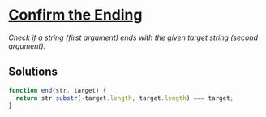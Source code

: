 # [Confirm the Ending](http://www.freecodecamp.com/challenges/confirm-the-ending)

*Check if a string (first argument) ends with the given target string (second argument).*

## Solutions

```javascript
function end(str, target) {
  return str.substr(-target.length, target.length) === target;
}

```
